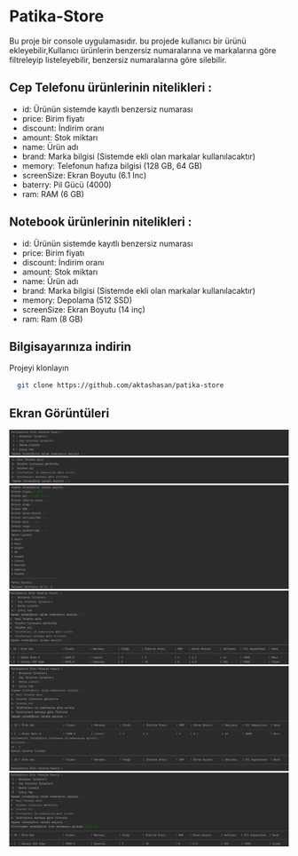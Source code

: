 # Patika-Store

Bu proje bir console uygulamasıdır. bu projede kullanıcı bir ürünü
 ekleyebilir,Kullanıcı ürünlerin benzersiz numaralarına ve markalarına 
 göre filtreleyip listeleyebilir, benzersiz numaralarına göre silebilir.
 
 ## Cep Telefonu ürünlerinin nitelikleri :

- id: Ürünün sistemde kayıtlı benzersiz numarası
- price: Birim fiyatı
- discount: İndirim oranı
- amount: Stok miktarı
- name: Ürün adı
- brand: Marka bilgisi (Sistemde ekli olan markalar kullanılacaktır)
- memory: Telefonun hafıza bilgisi (128 GB, 64 GB)
- screenSize: Ekran Boyutu (6.1 Inc)
- baterry: Pil Gücü (4000)
- ram: RAM (6 GB)

## Notebook ürünlerinin nitelikleri :

- id: Ürünün sistemde kayıtlı benzersiz numarası
- price: Birim fiyatı
- discount: İndirim oranı
- amount: Stok miktarı
- name: Ürün adı
- brand: Marka bilgisi (Sistemde ekli olan markalar kullanılacaktır)
- memory: Depolama (512 SSD)
- screenSize: Ekran Boyutu (14 inç)
- ram: Ram (8 GB)
  
## Bilgisayarınıza indirin

Projeyi klonlayın

```bash
  git clone https://github.com/aktashasan/patika-store
```
  
## Ekran Görüntüleri

![Menu](https://github.com/aktashasan/patika-store/blob/main/Screenshot/Screenshot%202022-11-17%20133923.png)
![Islem-Menu](https://github.com/aktashasan/patika-store/blob/main/Screenshot/Screenshot%202022-11-17%20133942.png)
![Urun-ekleme](https://github.com/aktashasan/patika-store/blob/main/Screenshot/Screenshot%202022-11-17%20134010.png)
![Urun-listeleme](https://github.com/aktashasan/patika-store/blob/main/Screenshot/Screenshot%202022-11-17%20135942.png)
![Urun-silme](https://github.com/aktashasan/patika-store/blob/main/Screenshot/Screenshot%202022-11-17%20134623.png)
![Urun-filtreleme](https://github.com/aktashasan/patika-store/blob/main/Screenshot/Screenshot%202022-11-17%20135909.png)
